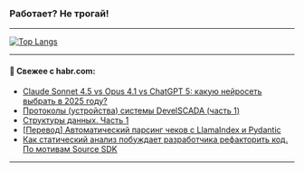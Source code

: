 ### Работает? Не трогай!

---
<!--
#### 🛠️ Technical stack:

![Java](https://img.shields.io/badge/Java-informational?logo=Oracle&style=flat&logoColor=white&color=FF4500)
![Kotlin](https://img.shields.io/badge/Kotlin-informational?logo=Kotlin&style=flat&logoColor=white&color=774D97)
![TS](https://img.shields.io/badge/TypeScript-informational?logo=typeScript&style=flat&logoColor=black&color=017acc)
![Python](https://img.shields.io/badge/Python-informational?logo=Python&style=flat&logoColor=black&color=ffdd54) <br>
![Spring](https://img.shields.io/badge/Spring-informational?logo=Spring&style=flat&logoColor=white&color=6DB33F) 
![SpringBoot](https://img.shields.io/badge/SpringBoot-informational?logo=SpringBoot&style=flat&logoColor=white&color=6DB33F)
![Nest](https://img.shields.io/badge/NestJS-informational?logo=NestJS&style=flat&logoColor=white&color=E0234E) 
![NodeJS](https://img.shields.io/badge/NodeJS-informational?logo=node.js&style=flat&logoColor=white&color=70A760)<br>
![PostgreSQL](https://img.shields.io/badge/PostgreSQL-informational?logo=PostgreSQL&style=flat&logoColor=white&color=DAA520)
![MongoDB](https://img.shields.io/badge/MongoDB-informational?logo=MongoDB&style=flat&logoColor=white&color=870000)
![Apache](https://img.shields.io/badge/Apache-informational?logo=apache&style=flat&logoColor=white&color=f74e28)

___ 
-->

<!--- #### 🛠️ : --->

[![Top Langs](https://github-readme-stats-82jvfl3w3-advtsettinggmailcoms-projects.vercel.app/api/top-langs/?username=zloylis&langs_count=10&hide_title=true&title_color=e6edf3&size_weight=0.5&count_weight=0.5&layout=compact&hide_progress=true&hide_border=true&theme=dracula&hide=css,makefile,cmake)](https://github.com/zloylis)

<!---


####  :octocat:&nbsp;&nbsp; Статистика:

![GitHub stats](https://github-readme-stats-u2qms2cxw-advtsettinggmailcoms-projects.vercel.app/api?username=zloylis&show_icons=true&hide_border=true&theme=dracula&title_color=e6edf3&include_all_commits=true&count_private=true&hide_rank=false&hide_title=true&rank_icon=github)
-->
---

#### 💬 Свежее с habr.com:

<!-- BLOG-POST-LIST:START -->
- [Claude Sonnet 4.5 vs Opus 4.1 vs ChatGPT 5: какую нейросеть выбрать в 2025 году?](https://habr.com/ru/companies/bothub/articles/955822/?utm_source=habrahabr&utm_medium=rss&utm_campaign=955822)
- [Протоколы &lpar;устройства&rpar; системы DevelSCADA &lpar;часть 1&rpar;](https://habr.com/ru/articles/955982/?utm_source=habrahabr&utm_medium=rss&utm_campaign=955982)
- [Структуры данных. Часть 1](https://habr.com/ru/articles/955972/?utm_source=habrahabr&utm_medium=rss&utm_campaign=955972)
- [[Перевод] Автоматический парсинг чеков с LlamaIndex и Pydantic](https://habr.com/ru/articles/953414/?utm_source=habrahabr&utm_medium=rss&utm_campaign=953414)
- [Как статический анализ побуждает разработчика рефакторить код. По мотивам Source SDK](https://habr.com/ru/companies/pvs-studio/articles/955966/?utm_source=habrahabr&utm_medium=rss&utm_campaign=955966)
<!-- BLOG-POST-LIST:END -->

---
